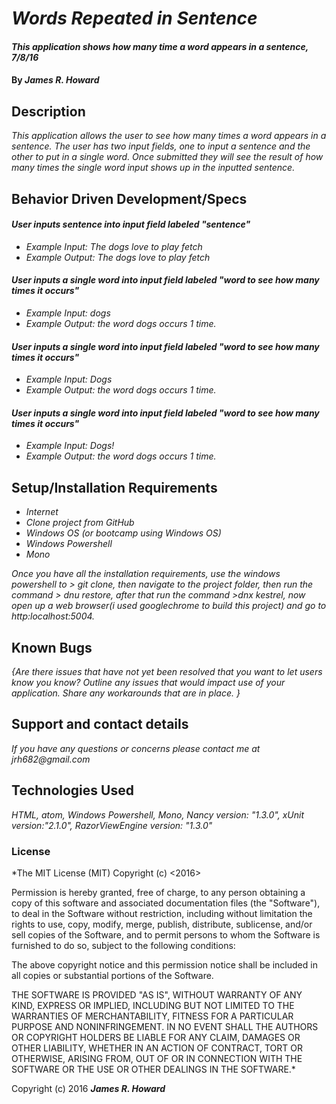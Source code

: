 # _Words Repeated in Sentence_

#### _This application shows how many time a word appears in a sentence, 7/8/16_

#### By _**James R. Howard**_

## Description

_This application allows the user to see how many times a word appears in a sentence. The user has two input fields, one to input a sentence and the other to put in a single word. Once submitted they will see the result of how many times the single word input shows up in the inputted sentence._

## Behavior Driven Development/Specs

#### _User inputs sentence into input field labeled "sentence"_
* _Example Input: The dogs love to play fetch_
* _Example Output: The dogs love to play fetch_

#### _User inputs a single word into input field labeled "word to see how many times it occurs"_
* _Example Input: dogs_
* _Example Output: the word dogs occurs 1 time._

#### _User inputs a single word into input field labeled "word to see how many times it occurs"_
* _Example Input: Dogs_
* _Example Output: the word dogs occurs 1 time._

#### _User inputs a single word into input field labeled "word to see how many times it occurs"_
* _Example Input: Dogs!_
* _Example Output: the word dogs occurs 1 time._

## Setup/Installation Requirements

* _Internet_
* _Clone project from GitHub_
* _Windows OS (or bootcamp using Windows OS)_
* _Windows Powershell_
* _Mono_

_Once you have all the installation requirements, use the windows powershell to > git clone, then navigate to the project folder, then run the command > dnu restore, after that run the command >dnx kestrel, now open up a web browser(i used googlechrome to build this project) and go to http:localhost:5004._

## Known Bugs

_{Are there issues that have not yet been resolved that you want to let users know you know?  Outline any issues that would impact use of your application.  Share any workarounds that are in place. }_

## Support and contact details

_If you have any questions or concerns please contact me at jrh682@gmail.com_

## Technologies Used

_HTML, atom, Windows Powershell, Mono, Nancy version: "1.3.0", xUnit version:"2.1.0", RazorViewEngine version: "1.3.0"_

### License

*The MIT License (MIT)
Copyright (c) <2016> <James R. Howard>

Permission is hereby granted, free of charge, to any person obtaining a copy of this software and associated documentation files (the "Software"), to deal in the Software without restriction, including without limitation the rights to use, copy, modify, merge, publish, distribute, sublicense, and/or sell copies of the Software, and to permit persons to whom the Software is furnished to do so, subject to the following conditions:

The above copyright notice and this permission notice shall be included in all copies or substantial portions of the Software.

THE SOFTWARE IS PROVIDED "AS IS", WITHOUT WARRANTY OF ANY KIND, EXPRESS OR IMPLIED, INCLUDING BUT NOT LIMITED TO THE WARRANTIES OF MERCHANTABILITY, FITNESS FOR A PARTICULAR PURPOSE AND NONINFRINGEMENT. IN NO EVENT SHALL THE AUTHORS OR COPYRIGHT HOLDERS BE LIABLE FOR ANY CLAIM, DAMAGES OR OTHER LIABILITY, WHETHER IN AN ACTION OF CONTRACT, TORT OR OTHERWISE, ARISING FROM, OUT OF OR IN CONNECTION WITH THE SOFTWARE OR THE USE OR OTHER DEALINGS IN THE SOFTWARE.*

Copyright (c) 2016 **_James R. Howard_**
